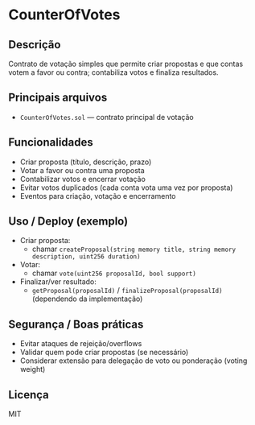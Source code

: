 # CounterOfVotes

Descrição
---------
Contrato de votação simples que permite criar propostas e que contas votem a favor ou contra; contabiliza votos e finaliza resultados.

Principais arquivos
-------------------
- `CounterOfVotes.sol` — contrato principal de votação

Funcionalidades
---------------
- Criar proposta (título, descrição, prazo)
- Votar a favor ou contra uma proposta
- Contabilizar votos e encerrar votação
- Evitar votos duplicados (cada conta vota uma vez por proposta)
- Eventos para criação, votação e encerramento

Uso / Deploy (exemplo)
----------------------
- Criar proposta:
  - chamar `createProposal(string memory title, string memory description, uint256 duration)`
- Votar:
  - chamar `vote(uint256 proposalId, bool support)`
- Finalizar/ver resultado:
  - `getProposal(proposalId)` / `finalizeProposal(proposalId)` (dependendo da implementação)

Segurança / Boas práticas
-------------------------
- Evitar ataques de rejeição/overflows
- Validar quem pode criar propostas (se necessário)
- Considerar extensão para delegação de voto ou ponderação (voting weight)

Licença
-------
MIT
